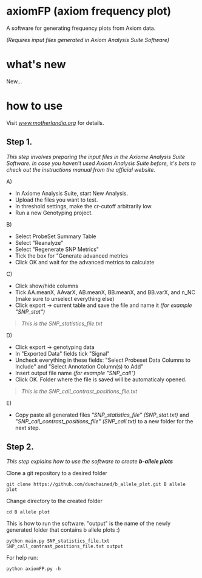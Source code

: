 # axiomFP (axiom frequency plot)
A software for generating frequency plots from Axiom data.

_(Requires input files generated in Axiom Analysis Suite Software)_

# what's new
New...

# how to use
Visit _www.motherlandia.org_ for details.

## Step 1. 
_This step involves preparing the input files in the Axiome Analysis Suite  Software._
_In case you haven't used Axiom Analysis Suite before, it's bets to check out the instructions manual from the official website._

A)

* In Axiome Analysis Suite, start New Analysis.
* Upload the files you want to test.
* In threshold settings, make the cr-cutoff arbitrarily low.
* Run a new Genotyping project.

B)

* Select ProbeSet Summary Table
* Select "Reanalyze"
* Select "Regenerate SNP Metrics"
* Tick the box for "Generate advanced metrics
* Click OK and wait for the advanced metrics to calculate

C)

* Click show/hide columns
* Tick AA.meanX, AAvarX, AB.meanX, BB.meanX, and BB.varX, and n_NC (make sure to unselect everything else)
* Click export -> current table and save the file and name it _(for example "SNP_stat")_

> _This is the SNP_statistics_file.txt_

D) 

* Click export -> genotyping data
* In "Exported Data" fields tick "Signal"
* Uncheck everything in these fields: "Select Probeset Data Columns to Include" and "Select Annotation Column(s) to Add" 
* Insert output file name _(for example "SNP_call")_
* Click OK. Folder where the file is saved will be automaticaly opened. 

> _This is the SNP_call_contrast_positions_file.txt_

E) 

* Copy paste all generated files _"SNP_statistics_file"_ _(SNP_stat.txt)_ and _"SNP_call_contrast_positions_file"_ _(SNP_call.txt)_ to a new folder for the next step.

## Step 2. 
_This step explains how to use the software to create **b-allele plots**_

Clone a git repository to a desired folder 

`git clone https://github.com/dunchained/b_allele_plot.git B allele plot`

Change directory to the created folder
 
`cd B allele plot`

This is how to run the software. "output" is the name of the newly generated folder that contains b allele plots :)

`python main.py SNP_statistics_file.txt SNP_call_contrast_positions_file.txt output`

For help run:

`python axiomFP.py -h`




